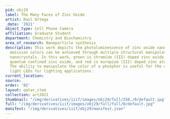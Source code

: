```yaml
---
pid: obj29
label: The Many Faces of Zinc Oxide
artist: Raul Ortega
_date: '2021'
object_type: Cell Phone Camera
affiliation: Graduate Student
department: Chemistry and Biochemistry
area_of_research: Nanoparticle synthesis
description: This work depicts the photoluminescence of zinc oxide nanocrystals. Different
  emission colors can be achieved through multiple structural manipulations of these
  nanocrystals. In this work, green is chromium (III) doped zinc oxide, yellow is
  quantum confined zinc oxide, and red is europium (III) doped zinc aluminum oxide.
  The ability to manipulate the color of a phosphor is useful for the design of white
  light LEDs for lighting applications.
current_location: 
source: 
order: '02'
layout: qatar_item
collection: art2021
thumbnail: "/img/derivatives/iiif/images/obj29/full/250,/0/default.jpg"
full: "/img/derivatives/iiif/images/obj29/full/full/0/default.jpg"
manifest: "/img/derivatives/iiif/obj29/manifest.json"
---
```

